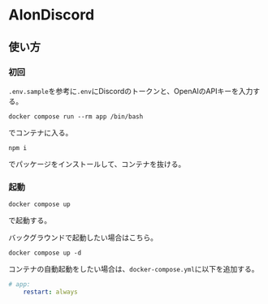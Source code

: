 # AIonDiscord

## 使い方

### 初回

`.env.sample`を参考に`.env`にDiscordのトークンと、OpenAIのAPIキーを入力する。

```
docker compose run --rm app /bin/bash
```
でコンテナに入る。

```
npm i
```
でパッケージをインストールして、コンテナを抜ける。

### 起動

```
docker compose up
```

で起動する。

バックグラウンドで起動したい場合はこちら。

```
docker compose up -d
```

コンテナの自動起動をしたい場合は、`docker-compose.yml`に以下を追加する。

```yml
# app:
    restart: always
```
